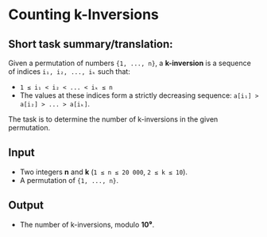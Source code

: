 # Counting k-Inversions  
## Short task summary/translation:
Given a permutation of numbers `{1, ..., n}`, a **k-inversion** is a sequence of indices `i₁, i₂, ..., iₖ` such that:  
- `1 ≤ i₁ < i₂ < ... < iₖ ≤ n`  
- The values at these indices form a strictly decreasing sequence: `a[i₁] > a[i₂] > ... > a[iₖ]`.  

The task is to determine the number of k-inversions in the given permutation.  

## Input  
- Two integers **n** and **k** (`1 ≤ n ≤ 20 000`, `2 ≤ k ≤ 10`).  
- A permutation of `{1, ..., n}`.  

## Output  
- The number of k-inversions, modulo **10⁹**.  
